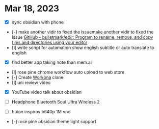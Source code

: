 # Mar 18, 2023
- [x] sync obsidian with phone

- [-] make another vidir to fixed the issuemake another vidir to fixed the issue  [GitHub - bulletmark/edir: Program to rename, remove, and copy files and directories using your editor](https://github.com/bulletmark/edir)
- [I] write script for automation show english subtitle or auto translate to english 

- [x] find better app taking note than mem.ai

- [I] rose pine chrome workflow auto upload to web store
- [-] Create [Workona](Workona.md) clone
- [I] uni review video
- [x] YouTube video talk about obsidian 

- [ ] Headphone Bluetooth Soul Ultra Wireless 2
- [ ] huion inspiroy h640p 1M vnd


- [-] rose pine obsidian theme light support 